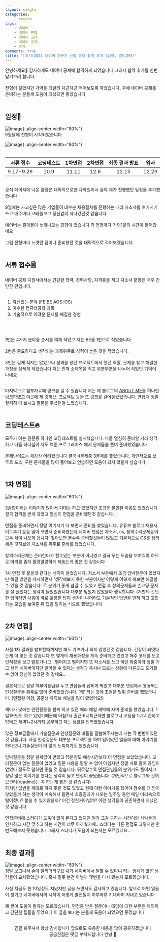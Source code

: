 ```yaml
---
layout: single
categories:
    - review
tags:
    - 네이버
    - 네이버 면접
    - 네이버 코테
    - 네이버 공채
    - 후기
comments: true
title: "[후기]2021 네이버 하반기 신입 공채 합격 후기 (일정, 준비과정)"
---
```


안녕하세요👋 감사하게도 네이버 공채에 합격하게 되었습니다 그래서 합격 후기를 한번 남겨보려 합니다.<br>
<br>
전형이 길었지만 기억을 되살려 차근차근 적어보도록 하겠습니다. 후에 네이버 공채를 준비하는 분들께 도움이 되셨으면 좋겠습니다<br>
<br>

## 일정📝
![image](/assets/images/1226_57/naver0.png){:.align-center width="80%"}<br>
9월달에 전형이 시작되었습니다.<br>

![image](/assets/images/1226_57/naver1.png){:.align-center width="80%"}<br>
<br>

<table style="margin-left: auto; margin-right: auto; font-size: 12pt;">
  <thead>
    <tr>
    <th style="text-align: center">서류 접수</th>
    <th style="text-align: center">코딩테스트</th>
    <th style="text-align: center">1차면접</th>
    <th style="text-align: center">2차면접</th>
    <th style="text-align: center">최종 결과 발표</th>
    <th style="text-align: center">입사</th>
    </tr>
  </thead>
  <tbody>
    <tr>
    <td style="text-align: center">9.17-9.29</td>
    <td style="text-align: center">10.9</td>
    <td style="text-align: center">11.11</td>
    <td style="text-align: center">12.6</td>
    <td style="text-align: center">12.15</td>
    <td style="text-align: center">12.29</td>
    </tr>
  </tbody>
</table>

<br>
공식 페이지에 나온 일정은 대략적으로만 나와있어서 실제 제가 진행했던 일정을 추가했습니다<br>
<br>
9월에는 가고싶은 많은 기업들이 대부분 채용절차를 진행하는 때라 자소서를 여기저기 쓰고 매주마다 코테를보고 정신없이 지나갔던것 같습니다<br>
<br>
네이버는 결과들이 늦게나오는 경향이 있습니다 각 전형마다 거의1달의 시간이 들어갔네요<br>
<br>
그럼 전형마다 느꼇던 점이나 준비했던 것을 대략적으로 적어보겠습니다<br>
<br>

## 서류 접수🗒

네이버 공채 지원서에서는 간단한 학력, 경력사항, 자격증을 적고 자소서 문항은 매우 간단한 편입니다.<br>
<br>

1. 자신있는 분야 (FE BE AOS IOS)
2. 이수한 컴퓨터공학 과목
3. 기술적으로 어려운 문제를 해결한 경험
<br>
<br>

1번은 4가지 분야중 순서를 택해 적었고 저는 BE를 1번으로 적었습니다<br>
<br>
2번은 중요하다고 생각되는 과목위주로 성적이 높은 것을 적었습니다.<br>
<br>
3번은 길게 적지는 않았으나 성과를 냈던 프로젝트에서 했던 역활, 문제를 찾고 해결한 과정을 상세히 적었습니다 저는 먼저 소제목을 적고 부분부분을 나누어 적었던 기억이 나네요<br>
<br>

마지막으로 첨부자료에 링크를 걸 수 있습니다 저는 제 블로그의 [ABOUT ME](https://stg0123.github.io/about/)를 하나만 링크하였고 이곳에 제 깃허브, 프로젝트 등을 또 링크를 걸어놓았었습니다. 면접때 정말 철저히 다 보시고 질문을 주셨던걸 느꼈습니다.<br>
<br>

## 코딩테스트🔥

모두가 아는 관문중 하나인 코딩테스트를 실시했습니다. 다들 열심히 준비할 거라 생각하고 다들 하다싶이 저도 백준,프로그래머스 에서 문제들을 풀며 준비했었습니다<br>
<br>
문제난이도는 체감상 어려웠습니다 결국 4문제중 3문제를 풀었습니다. 개인적으로 브루트 포스, 구현 문제들을 많이 풀어보고 연습하면 도움이 되지 않을까 싶습니다<br>
<br>

## 1차 면접👊

![image](/assets/images/1226_57/naver2.png){:.align-center width="60%"}<br>
<br>
3솔합이라는 이야기가 많아서 기대는 하고 있었지만 조금은 불안한 마음도 있었습니다 결국 합격을 받게 되었고 열심히 면접을 준비했던것 같습니다.<br>
<br>
면접을 준비하면서 정말 여기저기 다 보면서 준비를 했었습니다. 유튜브 블로그 채용사이트후기 등등 많이 보면서 준비하였는데 네이버 면접은 자소서, cs, 창의수리문제등이 모두 섞여 나오게 됩니다. 찾아보면 볼수록 준비할것들이 많았고 기본적으로 CS를 정리해둔 깃허브와 자소서를 위주로 준비를 했었습니다.<br>
<br>
창의수리문제는 준비한다고 할수있는 부분이 아니였고 결국 푸는 모습을 보여줘야 하므로 머리를 좀더 말랑말랑하게 해놓는게 좋은 것 같습니다<br>
<br>
1차 면접 후 붙을것 같다는 생각이 들었습니다. 자소서 부분에서 조금 압박질문이 있었지만 해결 방안을 제시하면서 '생각해보지 못한 부분이지만 이렇게 이렇게 해보면 해결할 수 있을 것 같습니다' 로 분위기 좋게 넘길 수 있었고 면접 후 창의문제들과 손코딩 문제를 잘 풀었다는 생각이 들었었습니다 대부분 맞았지 않았을까 생각합니다. (저만의 간단한 팁이라면 처음에 바로 훌룡한 답이 생각이 나더라도 기본적인 답변을 먼저 하고 고민하는 모습을 보여준 뒤 답을 말하는 식으로 했었습니다)<br>
<br>


## 2차 면접📔

![image](/assets/images/1226_57/naver3.png){:.align-center width="60%"}<br>
<br>
사실 1차 결과를 발표할때까지만 해도 기쁘거나 하지 않았던것 같습니다. 긴장이 되엇다는게 더 맞는 것 같습니다 또 몇개의 채용과정을 계속 준비하고 있었고 매주 코테를 보고 인적성을 보고 발표가나고.. 떨어지고 떨어지면 또 자소서를 쓰고 하던 와중이라 정말 가고 싶은 네이버이지만 떨어질 수 있다는 생각과 혹시나 모르는 상황에 다른곳도 포기할 수 없어 정신이 없었던 것 같네요..<br>
<br>
결론적으로 정말 하루이틀텀을 두고 면접들이 잡히게 되었고 대부분 면접에서 통용되는 인성질문들 위주로 많이 준비했었습니다. '왜' 라는 것에 초점을 맞춰 준비를 했었습니다. (면접왕 이형, 공준생 유튜브 채널을 많이 봤었어요!)<br>
<br>
게다가 낮에는 인턴활동을 함께 하고 있던 때라 매일 새벽에 자며 준비를 했었습니다. 1일1커밋도 하고 있었기때문에 아침7시 출근 6시퇴근하면 블로그나 코딩을 1~2시간하고 밥먹고 새벽1~2시까지 공부하고 자는 생활을 반복했었습니다. <br>
<br>
많은 정보글들에서 기술질문과 인성질문의 비율을 말씀해주시는데 저는 딱 반반이였던것 같습니다. 사실 인성질문도 대부분 프로젝트를 하며 일어났던 일들에 대해 이야기를 하다보니 기술질문이 더 많게 느껴지기도 했었습니다<br>
<br>
압박질문을 정말 쉴새없이 받았고 15분정도 예상시간보다 더 면접을 보았었습니다. 꼬리질문이 없는 질문이 없었고 질문 내용을 말할 수 없어 아쉽지만 정말 서로 말이 끊임이 없었다 정도로 말하면 좋을 것 같습니다. 뒤로갈수록 면접관님들의 분위기도 풀어지고 정말 많은 이야기를 했다는 생각이 들고 면접이 끝났습니다. (개인적으로 블로그와 깃허브관리(readme)는 꼭 하는게 좋은 것 같습니다)
<br>
하지만 답변을 제대로 하지 못한 것도 있었고 원래 이런 이야기를 했어야 점수를 더 받지 않았을까 하는 생각이 계속해서 들면서 최종결과가 나오는 일주일 동안 매일 머리속으로 떨어졌나? 붙을 수 있지않을까? 이건 잘한거아닐까? 이런 생각들이 공존하면서 지냈던것 같습니다<br>
<br>
면접준비에 스터디가 도움이 많이 된다고 했지만 뭔가 그걸 구하는 시간이랑 사람들과 인사하고 시간 맞추고 하는 시간이 너무 아까웠기에.. 스터디는 다른 면접도 그렇지만 한번도해보지 못했습니다 그래서 스터디가 도움이 되는지는 모르겠네요..<br>
<br>

## 최종 결과🏅

![image](/assets/images/1226_57/naver4.png){:.align-center width="60%"}<br>
정말 보고나서 손이 떨리더라구요 내가 네이버에서 일할 수 있다니 라는 생각과 많은 생각들이 교차했었습니다. 혹시 잘못 본건 아닐까 몇번을 다시 봤는지 모르겠습니다.<br>
<br>
사실 지금도 한 10일정도 지났지만 글을 쓰면서도 감사하고 있습니다. 앞으로 어떤 일들이 생기고 네이버에서의 시작이 어떻게 발전될지 하루하루 기대하며 지내고 있습니다<br>
<br>
제 글이 도움이 될지는 모르겠습니다. 면접중 받은 질문이나 대답에 대한 부분은 제외하고 간단한 팁들을 두었으니 이 글을 보시는 분들께 도움이 되었으면 좋겠습니다<br>
<br>

<center>긴글 봐주셔서 항상 감사합니다 앞으로도 유용한 내용을 많이 공유하겠습니다<br> 궁금한점은 댓글 부탁드립니다 안녕 👋</center>